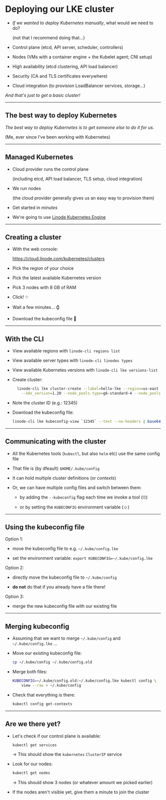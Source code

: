 # Deploying our LKE cluster

- *If we wanted to deploy Kubernetes manually*, what would we need to do?

  (not that I recommend doing that...)

- Control plane (etcd, API server, scheduler, controllers)

- Nodes (VMs with a container engine + the Kubelet agent; CNI setup)

- High availability (etcd clustering, API load balancer)

- Security (CA and TLS certificates everywhere)

- Cloud integration (to provision LoadBalancer services, storage...)

*And that's just to get a basic cluster!*

---

## The best way to deploy Kubernetes

*The best way to deploy Kubernetes is to get someone else to
do it for us.*

(Me, ever since I've been working with Kubernetes)

---

## Managed Kubernetes

- Cloud provider runs the control plane

  (including etcd, API load balancer, TLS setup, cloud integration)

- We run nodes

  (the cloud provider generally gives us an easy way to provision them)

- Get started in *minutes*

- We're going to use [Linode Kubernetes Engine](https://www.linode.com/products/kubernetes/)

---

## Creating a cluster

- With the web console:

  https://cloud.linode.com/kubernetes/clusters

- Pick the region of your choice

- Pick the latest available Kubernetes version

- Pick 3 nodes with 8 GB of RAM

- Click! ✨

- Wait a few minutes... ⌚️

- Download the kubeconfig file 💾

---

## With the CLI

- View available regions with `linode-cli regions list`

- View available server types with `linode-cli linodes types`

- View available Kubernetes versions with `linode-cli lke versions-list`

- Create cluster:
  ```bash
    linode-cli lke cluster-create --label=hello-lke --region=us-east \
      --k8s_version=1.20 --node_pools.type=g6-standard-4 --node_pools.count=3 
  ```

- Note the cluster ID (e.g.: 12345)

- Download the kubeconfig file:
  ```bash
  linode-cli lke kubeconfig-view `12345` --text --no-headers | base64 -d
  ```

---

## Communicating with the cluster

- All the Kubernetes tools (`kubectl`, but also `helm` etc) use the same config file

- That file is (by dfeault) `$HOME/.kube/config`

- It can hold multiple cluster definitions (or *contexts*)

- Or, we can have multiple config files and switch between them:

  - by adding the `--kubeconfig` flag each time we invoke a tool (🙄)

  - or by setting the `KUBECONFIG` environment variable (☺️)

---

## Using the kubeconfig file

Option 1:

- move the kubeconfig file to e.g. `~/.kube/config.lke`

- set the environment variable: `export KUBECONFIG=~/.kube/config.lke`

Option 2:

- directly move the kubeconfig file to `~/.kube/config`

- **do not** do that if you already have a file there!

Option 3:

- merge the new kubeconfig file with our existing file

---

## Merging kubeconfig

- Assuming that we want to merge `~/.kube/config` and `~/.kube/config.lke` ...

- Move our existing kubeconfig file:
  ```bash
  cp ~/.kube/config ~/.kube/config.old
  ```

- Merge both files:
  ```bash
  KUBECONFIG=~/.kube/config.old:~/.kube/config.lke kubectl config \
      view --raw > ~/.kube/config
  ```

- Check that everything is there:
  ```bash
  kubectl config get-contexts
  ```

---

## Are we there yet?

- Let's check if our control plane is available:
  ```bash
  kubectl get services
  ```

  → This should show the `kubernetes` `ClusterIP` service

- Look for our nodes:
  ```bash
  kubectl get nodes
  ```

  → This should show 3 nodes (or whatever amount we picked earlier)

- If the nodes aren't visible yet, give them a minute to join the cluster
